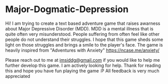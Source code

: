 # Major-Dogmatic-Depression

Hi! I am trying to create a text based adventure game that raises awarness about Major Depressive Disorder (MDD). MDD is a mental illness that is quite often very misunderstood. People suffering from often feel like other people do not understand their struggles. I hope that this game sheds some light on those struggles and brings a smile to the player's face. The game is heavily inspired from "Adventures with Anxiety" https://ncase.me/anxiety/ 

Please reach out to me at imsiddg@gmail.com if you would like to help me further develop this game. I am actively looking for help. Thank for reading this and hope you have fun playing the game :P All feedback is very much appreciated
